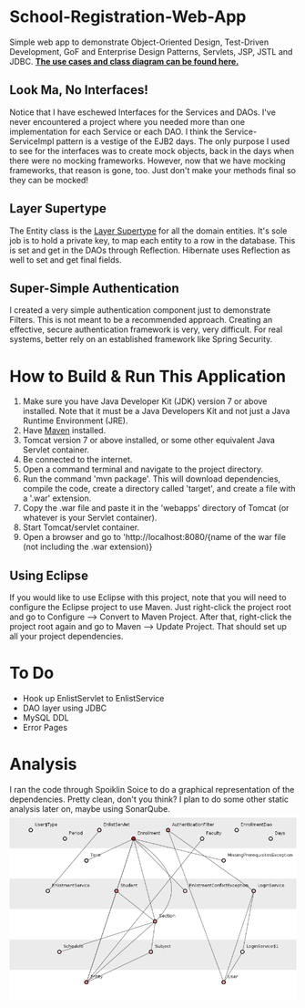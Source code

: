 School-Registration-Web-App
===========================

Simple web app to demonstrate Object-Oriented Design, Test-Driven Development, GoF and Enterprise Design Patterns, Servlets, JSP, JSTL and JDBC. **[The use cases and class diagram can be found here.](https://docs.google.com/document/d/1KTiuKl44UfQUF1-vzyP9LJBXseoGpBLz-niyqOvSmEE/edit?usp=sharing)**

## Look Ma, No Interfaces!

Notice that I have eschewed Interfaces for the Services and DAOs. I've never encountered a project where you needed more than one implementation for each Service or each DAO. I think the Service-ServiceImpl pattern is a vestige of the EJB2 days. The only purpose I used to see for the interfaces was to create mock objects, back in the days when there were no mocking frameworks. However, now that we have mocking frameworks, that reason is gone, too. Just don't make your methods final so they can be mocked!

## Layer Supertype

The Entity class is the [Layer Supertype](http://martinfowler.com/eaaCatalog/layerSupertype.html) for all the domain entities. It's sole job is to hold a private key, to map each entity to a row in the database. This is set and get in the DAOs through Reflection. Hibernate uses Reflection as well to set and get final fields.

## Super-Simple Authentication

I created a very simple authentication component just to demonstrate Filters. This is not meant to be a recommended approach. Creating an effective, secure authentication framework is very, very difficult. For real systems, better rely on an established framework like Spring Security.

# How to Build & Run This Application

 1. Make sure you have Java Developer Kit (JDK) version 7 or above installed. Note that it must be a Java Developers Kit and not just a Java Runtime Environment (JRE).
 2. Have [Maven](http://maven.apache.org/) installed.
 3. Tomcat version 7 or above installed, or some other equivalent Java Servlet container.
 4. Be connected to the internet.
 5. Open a command terminal and navigate to the project directory.
 6. Run the command 'mvn package'. This will download dependencies, compile the code, create a directory called 'target', and create a file with a '.war' extension.
 7. Copy the .war file and paste it in the 'webapps' directory of Tomcat (or whatever is your Servlet container).
 8. Start Tomcat/servlet container.
 9. Open a browser and go to 'http://localhost:8080/{name of the war file (not including the .war extension)}

## Using Eclipse

If you would like to use Eclipse with this project, note that you will need to configure the Eclipse project to use Maven. Just right-click the project root and go to Configure --> Convert to Maven Project. After that, right-click the project root again and go to Maven --> Update Project. That should set up all your project dependencies.

# To Do
 * Hook up EnlistServlet to EnlistService
 * DAO layer using JDBC
 * MySQL DDL
 * Error Pages

# Analysis

I ran the code through Spoiklin Soice to do a graphical representation of the dependencies. Pretty clean, don't you think? I plan to do some other static analysis later on, maybe using SonarQube.
![](spoiklin.png)
